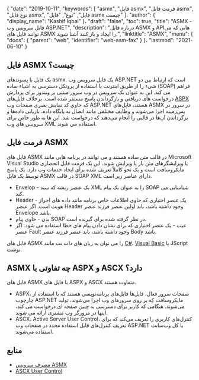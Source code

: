 {
  "date": "2019-10-11",
  "keywords": [
"asmx",
"فایل asmx",
"فرمت فایل asmx",
"نوع فایل asmx",
"فایل",
"نوع",
"فایل asmx چیست"
]،
  "author": {
    "display_name": "Kashif Iqbal"
}،
  "draft": "false",
  "toc": true,
  "title": "ASMX - فایل سرویس وب ASP.NET",
  "description": "درباره فایل ASMX و APIهایی که می توانند فایل های ASMX را ایجاد و باز کنند آشنا شوید.",
  "linktitle": "ASMX",
  "menu": {
    "docs": {
      "parent": "web",
      "identifier": "web-asm-fax"
}
}،
  "lastmod": "2021-06-10"
}

## فایل ASMX چیست؟

یک فایل با پسوندهای asmx. یک فایل سرویس وب ASP.NET است که ارتباط بین دو شیء را از طریق اینترنت با استفاده از پروتکل دسترسی به اشیاء ساده (SOAP) فراهم می کند. این به عنوان یک سرویس در وب سرور مبتنی بر ویندوز برای پردازش درخواست های دریافتی و بازگرداندن پاسخ مستقر شده است. برخلاف فایل‌های [ASPX](/web/aspx/) که حاوی کد نمایش بصری صفحات وب ASP.NET هستند، فایل‌های ASMX در سرور در پس‌زمینه اجرا می‌شوند و وظایف مختلفی مانند اتصال به پایگاه داده، بازیابی داده‌ها و برگرداندن آن‌ها در قالبی را انجام می‌دهند که درخواست شد. این ها به طور خاص برای سرویس های وب XML استفاده می شوند.

## فرمت فایل ASMX

فایل های ASMX در قالب متن ساده هستند و می توانند در برنامه هایی مانند Microsoft Visual Studio یا ویرایشگرهای متن باز یا ویرایش شوند. این یک فرمت فایل انحصاری مایکروسافت است و یک نحو کاملاً تعریف شده برای ایجاد خدمات وب دارد. یک پاسخ توسط یک فایل ASMX در قالب SOAP XML دارای عناصر زیر است.

 * Envelop - یک عنصر ریشه که سند XML را به عنوان یک پیام SOAP شناسایی می کند.
 * Header - یک عنصر اختیاری که حاوی اطلاعات خاص برنامه مانند داده های احراز هویت است. اگر عنصر Header وجود داشته باشد، باید اولین عنصر فرزند عنصر Envelope باشد.
 * بدن - حاوی پیام SOAP در نظر گرفته شده برای گیرنده است.
 * عیب - یک عنصر اختیاری که برای نشان دادن پیام های خطا استفاده می شود. اگر عنصر Fault وجود داشته باشد، باید عنصر فرزند عنصر Body باشد.

فایل های ASMX را می توان به زبان های دات نت مانند [C#](/programming/cs/)، [Visual Basic](/programming/vb/) یا JScript نوشت.

## ASMX چه تفاوتی با ASPX و ASCX دارد؟

فایل های ASMX با فایل های ASPX و ASCX متفاوت هستند.

 * ASPX، صفحات سرور فعال، فایل‌ها فایل‌های برنامه‌نویسی هستند که با استفاده از چارچوب ASP.NET مایکروسافت که بر روی سرورهای وب اجرا می‌شوند، تولید می‌شوند. هنگامی که کاربر برای دسترسی به چنین صفحه ای درخواست می کند، اینها در مرورگر وب مشتری ارائه می شوند.
 * ASCX، Active Server User Control، کنترل‌های کاربری را تعریف می‌کند که برای تعریف کنترل‌های قابل استفاده مجدد در صفحات وب ASP.NET یا کل وب‌سایت استفاده می‌شوند.

## منابع

 * [مصرف سرویس ASMX](https://learn.microsoft.com/en-us/xamarin/xamarin-forms/data-cloud/web-services/asmx)
 * [ASCX User Control](https://beansoftware.com/ASP.NET-Tutorials/User-Control.aspx)

